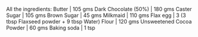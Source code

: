 All the ingredients:
Butter | 105 gms
Dark Chocolate (50%) | 180 gms
Caster Sugar | 105 gms
Brown Sugar | 45 gms 
Milkmaid | 110 gms
Flax egg | 3 (3 tbsp Flaxseed powder + 9 tbsp Water)
Flour | 120 gms
Unsweetened Cocoa Powder | 60 gms
Baking soda | 1 tsp